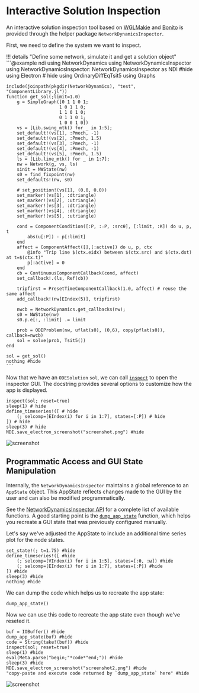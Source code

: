 # Interactive Solution Inspection

An interactive solution inspection tool based on [WGLMakie](https://makie.org/website/) and [Bonito](https://github.com/SimonDanisch/Bonito.jl) is provided through the helper package `NetworkDynamicsInspector`.

First, we need to define the system we want to inspect.

!!! details "Define some network, simulate it and get a solution object"
    ```@example ndi
    using NetworkDynamics
    using NetworkDynamicsInspector
    using NetworkDynamicsInspector: NetworkDynamicsInspector as NDI #hide
    using Electron # hide
    using OrdinaryDiffEqTsit5
    using Graphs

    include(joinpath(pkgdir(NetworkDynamics), "test", "ComponentLibrary.jl"))
    function get_sol(;limit=1.0)
        g = SimpleGraph([0 1 1 0 1;
                        1 0 1 1 0;
                        1 1 0 1 0;
                        0 1 1 0 1;
                        1 0 0 1 0])
        vs = [Lib.swing_mtk() for _ in 1:5];
        set_default!(vs[1], :Pmech, -1)
        set_default!(vs[2], :Pmech, 1.5)
        set_default!(vs[3], :Pmech, -1)
        set_default!(vs[4], :Pmech, -1)
        set_default!(vs[5], :Pmech, 1.5)
        ls = [Lib.line_mtk() for _ in 1:7];
        nw = Network(g, vs, ls)
        sinit = NWState(nw)
        s0 = find_fixpoint(nw)
        set_defaults!(nw, s0)

        # set_position!(vs[1], (0.0, 0.0))
        set_marker!(vs[1], :dtriangle)
        set_marker!(vs[2], :utriangle)
        set_marker!(vs[3], :dtriangle)
        set_marker!(vs[4], :dtriangle)
        set_marker!(vs[5], :utriangle)

        cond = ComponentCondition([:P, :₋P, :srcθ], [:limit, :K]) do u, p, t
            abs(u[:P]) - p[:limit]
        end
        affect = ComponentAffect([],[:active]) do u, p, ctx
            @info "Trip line $(ctx.eidx) between $(ctx.src) and $(ctx.dst) at t=$(ctx.t)"
            p[:active] = 0
        end
        cb = ContinuousComponentCallback(cond, affect)
        set_callback!.(ls, Ref(cb))

        tripfirst = PresetTimeComponentCallback(1.0, affect) # reuse the same affect
        add_callback!(nw[EIndex(5)], tripfirst)

        nwcb = NetworkDynamics.get_callbacks(nw);
        s0 = NWState(nw)
        s0.p.e[:, :limit] .= limit

        prob = ODEProblem(nw, uflat(s0), (0,6), copy(pflat(s0)), callback=nwcb)
        sol = solve(prob, Tsit5())
    end

    sol = get_sol()
    nothing #hide
    ```

Now that we have an `ODESolution` `sol`, we can call [`inspect`](@ref) to open the inspector GUI. The docstring provides several options to customize how the app is displayed.

```@example ndi
inspect(sol; reset=true)
sleep(1) # hide
define_timeseries!([ # hide
    (; selcomp=[EIndex(i) for i in 1:7], states=[:P]) # hide
]) # hide
sleep(3) # hide
NDI.save_electron_screenshot("screenshot.png") #hide
```
![screenshot](screenshot.png)


## Programmatic Access and GUI State Manipulation
Internally, the `NetworkDynamicsInspector` maintains a global reference to an `AppState` object. This AppState reflects changes made to the GUI by the user and can also be modified programmatically.

See the [NetworkDynamicsInspector API](@ref) for a complete list of available functions.
A good starting point is the [`dump_app_state`](@ref) function, which helps you recreate a GUI state that was previously configured manually.

Let's say we've adjusted the AppState to include an additional time series plot for the node states.

```@example ndi
set_state!(; t=1.75) #hide
define_timeseries!([ #hide
    (; selcomp=[VIndex(i) for i in 1:5], states=[:θ, :ω]) #hide
    (; selcomp=[EIndex(i) for i in 1:7], states=[:P]) #hide
]) #hide
sleep(3) #hide
nothing #hide
```

We can dump the code which helps us to recreate the app state:
```@example ndi
dump_app_state()
```

Now we can use this code to recreate the app state even though we've reseted it.
```@example ndi
buf = IOBuffer() #hide
dump_app_state(buf) #hide
code = String(take!(buf)) #hide
inspect(sol; reset=true)
sleep(1) #hide
eval(Meta.parse("begin;"*code*"end;")) #hide
sleep(3) #hide
NDI.save_electron_screenshot("screenshot2.png") #hide
"copy-paste and execute code returned by `dump_app_state` here" #hide
```
![screenshot](screenshot2.png)

